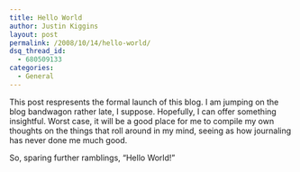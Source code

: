 ```yaml
---
title: Hello World
author: Justin Kiggins
layout: post
permalink: /2008/10/14/hello-world/
dsq_thread_id:
  - 680509133
categories:
  - General
---
```

This post respresents the formal launch of this blog. I am jumping on the blog bandwagon rather late, I suppose. Hopefully, I can offer something insightful. Worst case, it will be a good place for me to compile my own thoughts on the things that roll around in my mind, seeing as how journaling has never done me much good.

So, sparing further ramblings, &#8220;Hello World!&#8221;